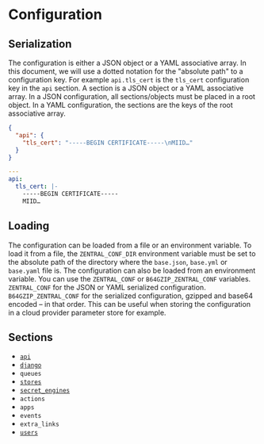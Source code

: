 # Configuration

## Serialization

The configuration is either a JSON object or a YAML associative array. In this document, we will use a dotted notation for the "absolute path" to a configuration key. For example `api.tls_cert` is the `tls_cert` configuration key in the `api` section. A section is a JSON object or a YAML associative array. In a JSON configuration, all sections/objects must be placed in a root object. In a YAML configuration, the sections are the keys of the root associative array.

```json
{
  "api": {
    "tls_cert": "-----BEGIN CERTIFICATE-----\nMIID…"
  }
}
```

```yaml
---
api:
  tls_cert: |-
    -----BEGIN CERTIFICATE-----
    MIID…
```

## Loading

The configuration can be loaded from a file or an environment variable. To load it from a file, the `ZENTRAL_CONF_DIR` environment variable must be set to the absolute path of the directory where the `base.json`, `base.yml` or `base.yaml` file is. The configuration can also be loaded from an environment variable. You can use the `ZENTRAL_CONF` or `B64GZIP_ZENTRAL_CONF` variables. `ZENTRAL_CONF` for the JSON or YAML serialized configuration. `B64GZIP_ZENTRAL_CONF` for the serialized configuration, gzipped and base64 encoded – in that order. This can be useful when storing the configuration in a cloud provider parameter store for example.

## Sections

 * [`api`](api/)
 * [`django`](django/)
 * `queues`
 * [`stores`](stores/)
 * [`secret_engines`](secret_engines/)
 * `actions`
 * `apps`
 * `events`
 * `extra_links`
 * [`users`](users/)
